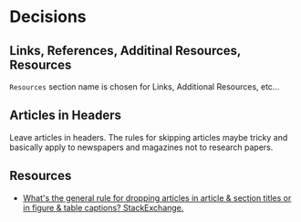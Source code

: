 # Decisions

## Links, References, Additinal Resources, Resources

`Resources` section name is chosen for Links, Additional Resources, etc...

## Articles in Headers

Leave articles in headers. The rules for skipping articles maybe tricky and basically apply to newspapers and magazines not to research papers.

## Resources

* [What's the general rule for dropping articles in article & section titles or in figure & table captions? StackExchange.](https://english.stackexchange.com/questions/38759/whats-the-general-rule-for-dropping-articles-in-article-section-titles-or-in)
